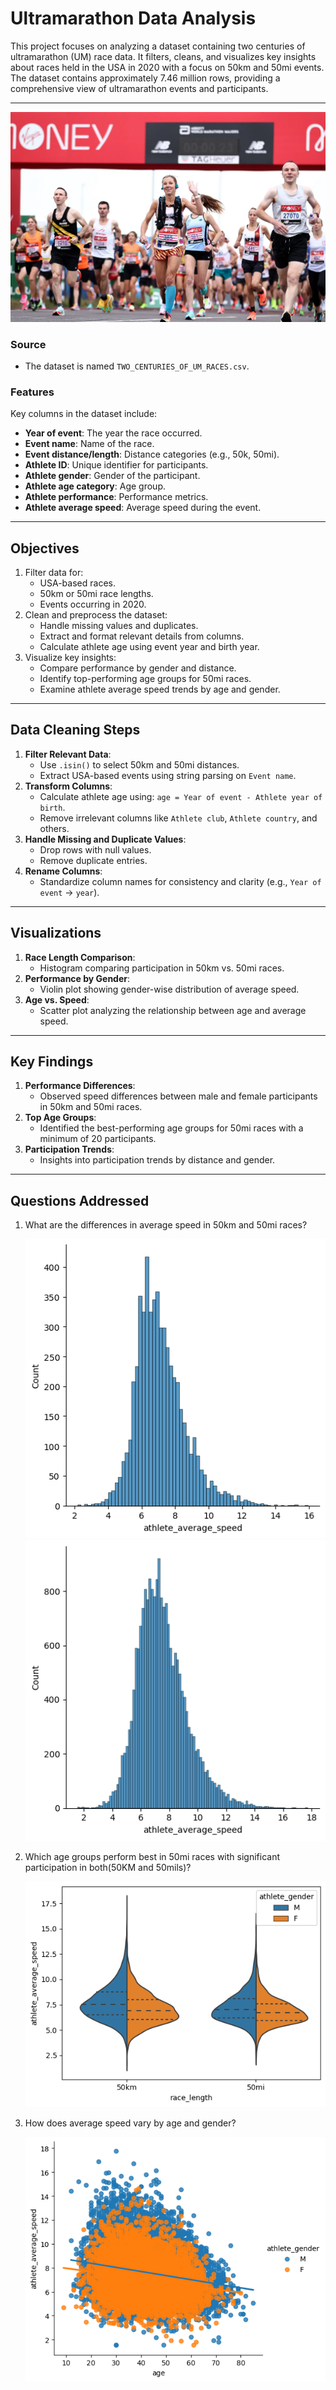 # Ultramarathon Data Analysis

This project focuses on analyzing a dataset containing two centuries of ultramarathon (UM) race data. It filters, cleans, and visualizes key insights about races held in the USA in 2020 with a focus on 50km and 50mi events. The dataset contains approximately 7.46 million rows, providing a comprehensive view of ultramarathon events and participants.

---

![img](https://github.com/SriSurya-DA/Marathon_Analysis_Two_Centuries/blob/main/151121_Marathon_01.webp)

### Source
- The dataset is named `TWO_CENTURIES_OF_UM_RACES.csv`.

### Features
Key columns in the dataset include:
- **Year of event**: The year the race occurred.
- **Event name**: Name of the race.
- **Event distance/length**: Distance categories (e.g., 50k, 50mi).
- **Athlete ID**: Unique identifier for participants.
- **Athlete gender**: Gender of the participant.
- **Athlete age category**: Age group.
- **Athlete performance**: Performance metrics.
- **Athlete average speed**: Average speed during the event.

---

## Objectives
1. Filter data for:
   - USA-based races.
   - 50km or 50mi race lengths.
   - Events occurring in 2020.
2. Clean and preprocess the dataset:
   - Handle missing values and duplicates.
   - Extract and format relevant details from columns.
   - Calculate athlete age using event year and birth year.
3. Visualize key insights:
   - Compare performance by gender and distance.
   - Identify top-performing age groups for 50mi races.
   - Examine athlete average speed trends by age and gender.

---

## Data Cleaning Steps

1. **Filter Relevant Data**:
   - Use `.isin()` to select 50km and 50mi distances.
   - Extract USA-based events using string parsing on `Event name`.
2. **Transform Columns**:
   - Calculate athlete age using: `age = Year of event - Athlete year of birth`.
   - Remove irrelevant columns like `Athlete club`, `Athlete country`, and others.
3. **Handle Missing and Duplicate Values**:
   - Drop rows with null values.
   - Remove duplicate entries.
4. **Rename Columns**:
   - Standardize column names for consistency and clarity (e.g., `Year of event` -> `year`).

---

## Visualizations

1. **Race Length Comparison**:
   - Histogram comparing participation in 50km vs. 50mi races.
2. **Performance by Gender**:
   - Violin plot showing gender-wise distribution of average speed.
3. **Age vs. Speed**:
   - Scatter plot analyzing the relationship between age and average speed.

---

## Key Findings

1. **Performance Differences**:
   - Observed speed differences between male and female participants in 50km and 50mi races.
2. **Top Age Groups**:
   - Identified the best-performing age groups for 50mi races with a minimum of 20 participants.
3. **Participation Trends**:
   - Insights into participation trends by distance and gender.

---

## Questions Addressed

1. What are the differences in average speed in 50km and 50mi races?
   
   ![img](https://github.com/SriSurya-DA/Marathon_Analysis_Two_Centuries/blob/main/Avg%20seed%20for%2050mils.png)
   ![img](https://github.com/SriSurya-DA/Marathon_Analysis_Two_Centuries/blob/main/Avg%20speed%20for%2050KM.png)
   
2. Which age groups perform best in 50mi races with significant participation in both(50KM and 50mils)?
   
   ![img](https://github.com/SriSurya-DA/Marathon_Analysis_Two_Centuries/blob/main/avgspeed%20for%20male%26female%20in%20both%20sets.png)

3. How does average speed vary by age and gender?
   
   ![img](https://github.com/SriSurya-DA/Marathon_Analysis_Two_Centuries/blob/main/avg%20speed%20Vs%20gender.png)


